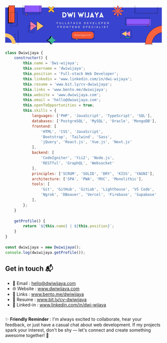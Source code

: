 ![Banner](assets/blue-geometric-banner.png)

```javascript
class Dwiwijaya {
    constructor() {
        this.name = 'Dwi-wijaya';
        this.username = 'dwiwijaya';
        this.position = 'Full-stack Web Developer';
        this.linkedin = 'www.linkedin.com/in/dwi-wijaya';
        this.resume = 'www.bit.ly/cv-dwiwijaya';
        this.links = 'www.bento.me/dwiwijaya';
        this.website = 'www.dwiwijaya.com';
        this.email = 'hello@dwiwijaya.com';
        this.openToOpportunities = true;
        this.skills = {
            languages: ['PHP', 'JavaScript', 'TypeScript', 'SQL'],
            databases: ['PostgreSQL', 'MySQL', 'Oracle', 'MongoDB'],
            frontend: [
                'HTML', 'CSS', 'JavaScript',
                'Bootstrap', 'Tailwind', 'Sass',
                'jQuery', 'React.js', 'Vue.js', 'Next.js'
            ],
            backend: [
                'CodeIgniter', 'Yii2', 'Node.js',
                'RESTful', 'GraphQL', 'Websocket'
            ],
            principles: ['SCRUM', 'SOLID', 'DRY', 'KISS', 'YAGNI'],
            architecture: ['SPA', 'PWA', 'MVC', 'Monolithic'],
            tools: [
                'Git', 'GitHub', 'GitLab', 'Lighthouse', 'VS Code',
                'Ngrok', 'DBeaver', 'Vercel', 'Firebase', 'Supabase'
            ],
        };
    }

    getProfile() {
        return `${this.name} | ${this.position}`;
    }
}

const dwiwijaya = new Dwiwijaya();
console.log(dwiwijaya.getProfile());

```

## Get in touch 📬

- 📧 Email : hello@dwiwijaya.com
- 🌐 Website : www.dwiwijaya.com
- 🔗 Links : www.bento.me/dwiwijaya
- 📄 Resume : www.bit.ly/cv-dwiwijaya
- 💼 Linked-in : www.linkedin.com/in/dwi-wijaya 

##

✨ **Friendly Reminder** : I'm always excited to collaborate, hear your feedback, or just have a casual chat about web development. If my projects spark your interest, don't be shy — let's connect and create something awesome together! 🤗



